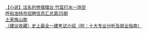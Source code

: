   
[【小说】沽名钓誉摆擂台 竹篮打水一场空](http://www.dianyue.me/archives/065/dd07tj5dtu7v42vk/)  
[呼和浩特市招聘信息汇总第25期](http://www.dianyue.me/archives/299/75dwq4h5pqwzucl1/)  
[土家族山歌](http://www.dianyue.me/archives/711/d1kbk8qnc3dld67d/)  
[（建议收藏）史上最全一建考试介绍（附：十大专业分析及就业指南）](http://www.dianyue.me/archives/845/t989swmparvah7pz/)